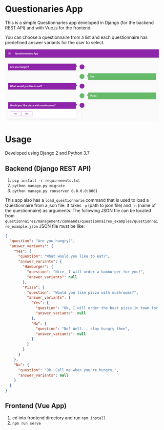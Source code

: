 # Questionaries App
This is a simple Questionnaries app developed in Django (for the backend REST API) and with Vue.js for the frontend.

You can choose a questionnaire from a list and each questionnaire has predefined answer variants for the user to select.

![alt text](AppScreenshot.png)

# Usage
Developed using Django 2 and Python 3.7 
## Backend (Django REST API)
1. ```pip install -r requirements.txt```
2. ```python manage.py migrate```
3. ```python manage.py runserver 0.0.0.0:8001```

This app also has a `load_questionnarie` command that is used to load a Questionnaire from a json file.
It takes `-p` (path to json file) and `-n` (name of the questionnaire) as arguments.
The following JSON file can be located from `questionnaires/management/commands/questionnaires_examples/questionnaire_example.json`
JSON file must be like:

```json
{
  "question": "Are you hungry?",
  "answer_variants": {
    "Yes": {
      "question": "What would you like to eat?",
      "answer_variants": {
        "Hamburger": {
          "question": "Nice, I will order a hamburger for you!",
          "answer_variants": null
        },
        "Pizza": {
          "question": "Would you like pizza with mushrooms?",
          "answer_variants": {
            "Yes": {
              "question": "Ok, I will order the best pizza in town for you",
              "answer_variants": null
            },
            "No": {
              "question": "No? Well... stay hungry then",
              "answer_variants": null
            }
          }
        }
      }
    },
    "No": {
      "question": "Ok. Call me when you're hungry.",
      "answer_variants": null
    }
  }
}
```


## Frontend (Vue App)
1. cd into frontend directory and run ```npm install```
2. ```npm run serve```